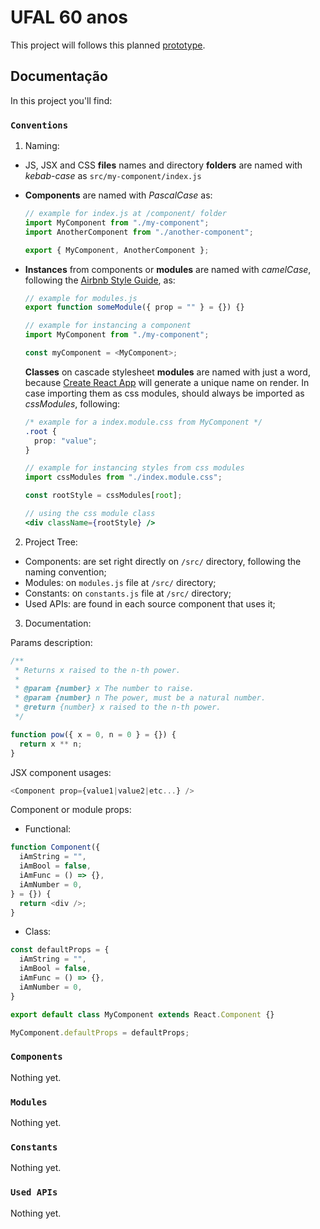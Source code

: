 # UFAL 60 anos

This project will follows this planned [prototype](https://drive.google.com/drive/folders/1jVTV7TA680KU66xiYnqbh3vvNJ7lIjT0?usp=sharing).

## Documentação

In this project you'll find:

### `Conventions`

1. Naming:

- JS, JSX and CSS **files** names and directory **folders** are named with _kebab-case_ as `src/my-component/index.js`
- **Components** are named with _PascalCase_ as:

  ```javascript
  // example for index.js at /component/ folder
  import MyComponent from "./my-component";
  import AnotherComponent from "./another-component";

  export { MyComponent, AnotherComponent };
  ```

- **Instances** from components or **modules** are named with _camelCase_, following the [Airbnb Style Guide](https://github.com/airbnb/javascript/tree/master/react#naming), as:

  ```javascript
  // example for modules.js
  export function someModule({ prop = "" } = {}) {}

  // example for instancing a component
  import MyComponent from "./my-component";

  const myComponent = <MyComponent>;
  ```

  **Classes** on cascade stylesheet **modules** are named with just a word, because [Create React App](https://github.com/facebook/create-react-app) will generate a unique name on render. In case importing them as css modules, should always be imported as _cssModules_, following:

  ```css
  /* example for a index.module.css from MyComponent */
  .root {
    prop: "value";
  }
  ```

  ```javascript
  // example for instancing styles from css modules
  import cssModules from "./index.module.css";

  const rootStyle = cssModules[root];
  ```

  ```jsx
  // using the css module class
  <div className={rootStyle} />
  ```

2. Project Tree:

- Components: are set right directly on `/src/` directory, following the naming convention;
- Modules: on `modules.js` file at `/src/` directory;
- Constants: on `constants.js` file at `/src/` directory;
- Used APIs: are found in each source component that uses it;

3. Documentation:

Params description:

```javascript
/**
 * Returns x raised to the n-th power.
 *
 * @param {number} x The number to raise.
 * @param {number} n The power, must be a natural number.
 * @return {number} x raised to the n-th power.
 */

function pow({ x = 0, n = 0 } = {}) {
  return x ** n;
}
```

JSX component usages:

```javascript
<Component prop={value1|value2|etc...} />
```

Component or module props:

- Functional:

```javascript
function Component({
  iAmString = "",
  iAmBool = false,
  iAmFunc = () => {},
  iAmNumber = 0,
} = {}) {
  return <div />;
}
```

- Class:

```javascript
const defaultProps = {
  iAmString = "",
  iAmBool = false,
  iAmFunc = () => {},
  iAmNumber = 0,
}

export default class MyComponent extends React.Component {}

MyComponent.defaultProps = defaultProps;
```

### `Components`

Nothing yet.

### `Modules`

Nothing yet.

### `Constants`

Nothing yet.

### `Used APIs`

Nothing yet.
